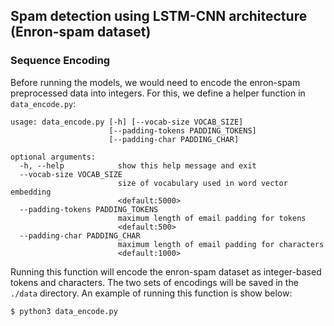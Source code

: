 ## Spam detection using LSTM-CNN architecture (Enron-spam dataset)

### Sequence Encoding

Before running the models, we would need to encode the enron-spam preprocessed data into integers. For this, we define a helper function in `data_encode.py`:

```
usage: data_encode.py [-h] [--vocab-size VOCAB_SIZE]
                      [--padding-tokens PADDING_TOKENS]
                      [--padding-char PADDING_CHAR]

optional arguments:
  -h, --help            show this help message and exit
  --vocab-size VOCAB_SIZE
                        size of vocabulary used in word vector embedding
                        <default:5000>
  --padding-tokens PADDING_TOKENS
                        maximum length of email padding for tokens
                        <default:500>
  --padding-char PADDING_CHAR
                        maximum length of email padding for characters
                        <default:1000>
```

Running this function will encode the enron-spam dataset as integer-based tokens and characters. The two sets of encodings will be saved in the `./data` directory. An example of running this function is show below:

```shell
$ python3 data_encode.py
```
